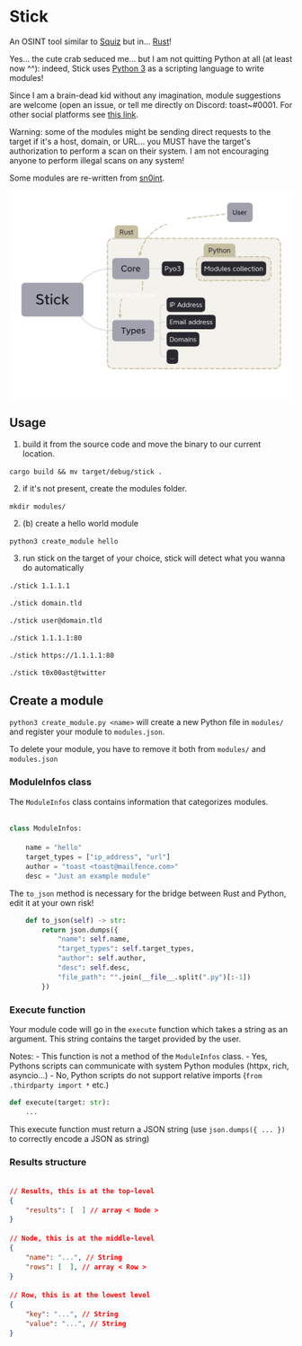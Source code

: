 # Stick

An OSINT tool similar to [Squiz](https://github.com/traumatism/squiz) but in... [Rust](https://rust-lang.org)!

Yes... the cute crab seduced me... but I am not quitting Python at all (at least now ^^): indeed, Stick uses [Python 3](https://python.org/) as a scripting language to write modules!

Since I am a brain-dead kid without any imagination, module suggestions are welcome (open an issue, or tell me directly on Discord: toast~#0001. For other social platforms see [this link](https://traumatism.github.io/).

Warning: some of the modules might be sending direct requests to the target if it's a host, domain, or URL... you MUST have the target's authorization to perform a scan on their system. I am not encouraging anyone to perform illegal scans on any system!

Some modules are re-written from [sn0int](https://sn0int.com).

![](./assets/mindmap-b.png)

## Usage

1. build it from the source code and move the binary to our current location.

`cargo build && mv target/debug/stick .`

2. if it's not present, create the modules folder.

`mkdir modules/`

2. (b) create a hello world module

`python3 create_module hello`

3. run stick on the target of your choice, stick will detect what you wanna do automatically

`./stick 1.1.1.1`

`./stick domain.tld`

`./stick user@domain.tld`

`./stick 1.1.1.1:80`

`./stick https://1.1.1.1:80`

`./stick t0x00ast@twitter`

## Create a module

`python3 create_module.py <name>` will create a new Python file in `modules/` and register your module to `modules.json`.

To delete your module, you have to remove it both from `modules/` and `modules.json`

### ModuleInfos class

The `ModuleInfos` class contains information that categorizes modules.

```python

class ModuleInfos:

    name = "hello"
    target_types = ["ip_address", "url"]
    author = "toast <toast@mailfence.com>"
    desc = "Just an example module"

```

The `to_json` method is necessary for the bridge between Rust and Python, edit it at your own risk!

```python
    def to_json(self) -> str:
        return json.dumps({
            "name": self.name,
            "target_types": self.target_types,
            "author": self.author,
            "desc": self.desc,
            "file_path": "".join(__file__.split(".py")[:-1])
        })
```

### Execute function

Your module code will go in the `execute` function which takes a string as an argument. This string contains the target provided by the user.

Notes:
    - This function is not a method of the `ModuleInfos` class.
    - Yes, Pythons scripts can communicate with system Python modules (httpx, rich, asyncio...)
    - No, Python scripts do not support relative imports (`from .thirdparty import *` etc.)

```python
def execute(target: str):
    ...
```

This execute function must return a JSON string (use `json.dumps({ ... })` to correctly encode a JSON as string)

### Results structure


```json

// Results, this is at the top-level
{
    "results": [  ] // array < Node >
}

// Node, this is at the middle-level
{
    "name": "...", // String
    "rows": [  ], // array < Row >
}

// Row, this is at the lowest level
{
    "key": "...", // String
    "value": "...", // String
}

```

